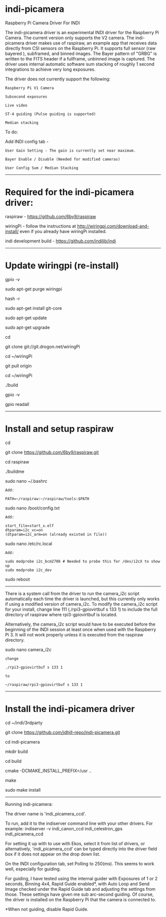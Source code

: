 # indi-picamera
Raspberry Pi Camera Driver For INDI

The indi-picamera driver is an experimental INDI driver for the Raspberry Pi Camera. The current version only supports the V2 camera. The indi-picamera driver makes use of raspiraw, an example app that receives data directly from CSI sensors on the Raspberry Pi. It supports full sensor (raw bayered ), subframed, and binned images. The Bayer pattern of "GRBG" is written to the FITS header if a fullframe, unbinned image is captured. The driver uses internal automatic software sum stacking of roughly 1 second integrations to achieve very long exposures.

The driver does not currently support the following:

	Raspberry Pi V1 Camera

	Subsecond exposures

	Live video

	ST-4 guiding (Pulse guiding is supported)

	Median stacking

	
To do:

Add INDI config tab -

	User Gain Setting - The gain is currently set near maximum.
	
	Bayer Enable / Disable (Needed for modified cameras)

	User Config Sum / Median Stacking

---------------------------------------------------------------------------------------------------------

# Required for the indi-picamera driver:

raspiraw - https://github.com/6by9/raspiraw

wiringPi - follow the instructions at http://wiringpi.com/download-and-install/ even if you already have wiringPi installed.

indi development build - https://github.com/indilib/indi

---------------------------------------------------------------------------------------------------------

# Update wiringpi (re-install)

gpio -v

sudo apt-get purge wiringpi

hash -r

sudo apt-get install git-core

sudo apt-get update

sudo apt-get upgrade

cd

git clone git://git.drogon.net/wiringPi

cd ~/wiringPi

git pull origin

cd ~/wiringPi

./build

gpio -v

gpio readall

-----------------------------

# Install and setup raspiraw

cd

git clone https://github.com/6by9/raspiraw.git

cd raspiraw

./buildme


sudo nano ~/.bashrc

	Add:

	PATH=~/raspiraw:~/raspiraw/tools:$PATH

sudo nano /boot/config.txt

	Add:

    start_file=start_x.elf
    dtparam=i2c_vc=on
    (dtparam=i2c_arm=on (already existed in file))

sudo nano /etc/rc.local

	Add:

    sudo modprobe i2c_bcm2708 # Needed to probe this for /dev/i2cX to show up
    sudo modprobe i2c_dev


sudo reboot

-------------------------------------------------------

There is a system call from the driver to run the camera_i2c script automatically each time the driver is launched, but this currently only works if using a modified version of camera_i2c. To modify the camera_i2c script for your install, change line 111 (./rpi3-gpiovirtbuf s 133 1) to include the full directory of raspiraw where rpi3-gpiovirtbuf is located.

Alternatively, the camera_i2c script would have to be executed before the beginning of the INDI session at least once when used with the Raspberry Pi 3. It will not work properly unless it is executed from the raspiraw directory.


sudo nano camera_i2c

	change

	./rpi3-gpiovirtbuf s 133 1

	to

	~/raspiraw/rpi3-gpiovirtbuf s 133 1


-------------------------------------------------------

# Install the indi-picamera driver

cd ~/indi/3rdparty

git clone https://github.com/jdhill-repo/indi-picamera.git

cd indi-picamera

mkdir build

cd build

cmake -DCMAKE_INSTALL_PREFIX=/usr ..

make

sudo make install

-------------------------------------------------------

Running indi-picamera:

The driver name is 'indi_picamera_ccd'.

To run, add it to the indiserver command line with your other drivers. For example: indiserver -v indi_canon_ccd indi_celestron_gps indi_picamera_ccd

For setting it up with to use with Ekos, select it from list of drivers, or alternatively, 'indi_picamera_ccd' can be typed directly into the driver field box if it does not appear on the drop down list. 

On the INDI configuration tab, set Polling to 250(ms). This seems to work well, especially for guiding.

For guiding, I have tested using the internal guider with Exposures of 1 or 2 seconds, Binning 4x4, Rapid Guide enabled*, with Auto Loop and Send Image checked under the Rapid Guide tab and adjusting the settings from those. These settings have given me sub arc-second guiding. Of course, the driver is installed on the Raspberry Pi that the camera is connected to.

*When not guiding, disable Rapid Guide.




